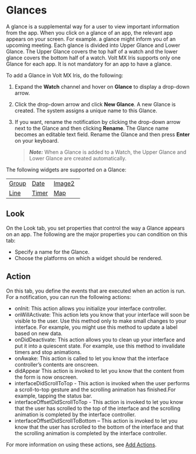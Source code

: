                          


Glances
=======

A glance is a supplemental way for a user to view important information from the app. When you click on a glance of an app, the relevant app appears on your screen. For example. a glance might inform you of an upcoming meeting. Each glance is divided into Upper Glance and Lower Glance. The Upper Glance covers the top half of a watch and the lower glance covers the bottom half of a watch. Volt MX Iris supports only one Glance for each app. It is not mandatory for an app to have a glance.

To add a Glance in Volt MX Iris, do the following:

1.  Expand the **Watch** channel and hover on **Glance** to display a drop-down arrow.
2.  Click the drop-down arrow and click **New Glance**. A new Glance is created. The system assigns a unique name to this Glance.
3.  If you want, rename the notification by clicking the drop-down arrow next to the Glance and then clicking **Rename**. The Glance name becomes an editable text field. Rename the Glance and then press **Enter** on your keyboard.
    
    > **_Note:_** When a Glance is added to a Watch, the Upper Glance and Lower Glance are created automatically.
    

The following widgets are supported on a Glance:

<table style="margin-left: 0;margin-right: auto;width: 40%;"><colgroup><col style="width: 45px;"> <col style="width: 45px;"> <col style="width: 45px;"> <col style="width: 45px;"></colgroup><tbody><tr><td data-mc-conditions="Default.DoNotPublish"><a href="WatchGroupWidget.html">Group</a></td><td data-mc-conditions="Default.DoNotPublish"><a href="WatchDateWidget.html">Date</a></td><td data-mc-conditions="Default.DoNotPublish"><a href="Image2.html">Image2</a></td><td data-mc-conditions="Default.DoNotPublish"><a href="Label.html">Label</a></td></tr><tr><td data-mc-conditions="Default.DoNotPublish"><a href="WatchLineWidget.html">Line</a></td><td data-mc-conditions="Default.DoNotPublish"><a href="WatchTimerWidget.html">Timer</a></td><td data-mc-conditions="Default.DoNotPublish"><a href="Map.html">Map</a></td><td data-mc-conditions="Default.DoNotPublish">&nbsp;</td></tr></tbody></table>

Look
----

On the Look tab, you set properties that control the way a Glance appears on an app. The following are the major properties you can condition on this tab:

*   Specify a name for the Glance.
*   Choose the platforms on which a widget should be rendered.

Action
------

On this tab, you define the events that are executed when an action is run. For a notification, you can run the following actions:

*   onInit: This action allows you initialize your interface controller.
*   onWillActivate: This action lets you know that your interface will soon be visible to the user. Use this method only to make small changes to your interface. For example, you might use this method to update a label based on new data.
*   onDidDeactivate: This action allows you to clean up your interface and put it into a quiescent state. For example, use this method to invalidate timers and stop animations.
*   onAwake: This action is called to let you know that the interface controller’s contents are onscreen.
*   didAppear This action is invoked to let you know that the content from the form is now onscreen.
*   interfaceDidScrollToTop - This action is invoked when the user performs a scroll-to-top gesture and the scrolling animation has finished.For example, tapping the status bar.
*   interfaceOffsetDidScrollToTop - This action is invoked to let you know that the user has scrolled to the top of the interface and the scrolling animation is completed by the interface controller.
*   interfaceOffsetDidScrollToBottom – This action is invoked to let you know that the user has scrolled to the bottom of the interface and that the scrolling animation is completed by the interface controller.

For more information on using these actions, see [Add Actions](working_with_Action_Editor.md).
